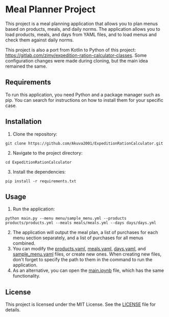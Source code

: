 # Meal Planner Project

This project is a meal planning application that allows you to plan menus based on products, meals, and daily norms. The application allows you to load products, meals, and days from YAML files, and to load menus and check them against daily norms.

This project is also a port from Kotlin to Python of this project: https://gitlab.com/zimy/expedition-ration-calculator-classes. Some configuration changes were made during cloning, but the main idea remained the same.

## Requirements

To run this application, you need Python and a package manager such as pip. You can search for instructions on how to install them for your specific case.

## Installation

1. Clone the repository:

```
git clone https://github.com/Akuva2001/ExpeditionRationCalculator.git
```

2. Navigate to the project directory:

```
cd ExpeditionRationCalculator
```

3. Install the dependencies:

```
pip install -r requirements.txt
```

## Usage

1. Run the application:

```
python main.py --menu menu/sample_menu.yml --products products/products.yml --meals meals/meals.yml --days days/days.yml
```

2. The application will output the meal plan, a list of purchases for each menu section separately, and a list of purchases for all menus combined.
3. You can modify the [products.yaml](products/products.yaml), [meals.yaml](meals/meals.yml), [days.yaml](days/days.yml), and [sample_menu.yaml](menu/sample_menu.yml) files, or create new ones. When creating new files, don't forget to specify the path to them in the command to run the application.
4. As an alternative, you can open the [main.ipynb](main.ipynb) file, which has the same functionality.

## License

This project is licensed under the MIT License. See the [LICENSE](LICENSE) file for details.